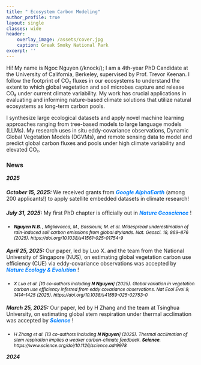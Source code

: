 ```yaml
---
title: " Ecosystem Carbon Modeling"
author_profile: true
layout: single
classes: wide
header:
    overlay_image: /assets/cover.jpg
    caption: Greak Smoky National Park
excerpt: ''
---
```


<p>
  Hi! My name is Ngoc Nguyen (/knock/); I am a 4th-year PhD Candidate at the University of California, Berkeley, supervised by Prof. Trevor Keenan. I follow the footprint of CO₂ fluxes in our ecosystems to understand the extent to which global vegetation and soil microbes capture and release CO₂ under current climate variability. My work has crucial applications in evaluating and informing nature-based climate solutions that utilize natural ecosystems as long-term carbon pools.
</p>

<p>
  I synthesize large ecological datasets and apply novel machine learning approaches ranging from tree-based models to large language models (LLMs). My research uses in situ eddy-covariance observations, Dynamic Global Vegetation Models (DGVMs), and remote sensing data to model and predict global carbon fluxes and pools under high climate variability and elevated CO₂.
</p>


### News
<p style="margin-bottom:1.5em; color::#007fff">
  <strong><em>2025</em></strong>
</p>


<p style="margin-bottom:1.5em;">
  <strong><em>October 15, 2025:</em></strong> We received grants from  
  <span style="color:#007fff; font-style: italic;">
    <strong><em>Google AlphaEarth</em></strong> </span> (among 200 applicants!) to apply satellite embedded datasets in climate research!
</p>



<p style="margin-bottom:1.5em;">
  <strong><em>July 31, 2025:</em></strong> My first PhD chapter is officially out in  
  <span style="color:#007fff; font-style: italic;">
    <strong><em>Nature Geoscience</em></strong>
  </span>!
</p>
<ul style="font-size:85%; margin:4px 0 1.5em;">
  <li style="color:black; font-style: italic;">
    <strong>Nguyen N.B. </strong>, Migliavacca, M., Bassiouni, M. et al. Widespread underestimation of rain-induced soil carbon emissions from global drylands. Nat. Geosci. 18, 869–876 (2025). https://doi.org/10.1038/s41561-025-01754-9
  </li>
</ul>


<p style="margin-bottom:1.5em;">
  <strong><em>April 25, 2025:</em></strong> Our paper, led by Luo X. and the team from the National University of Singapore (NUS), on estimating global vegetation carbon use efficiency (CUE) via eddy-covariance observations was accepted by  
  <span style="color:#007fff; font-style: italic;">
    <strong><em>Nature Ecology &amp; Evolution</em></strong>
  </span>!
</p>
<ul style="font-size:85%; margin:4px 0 1.5em;">
  <li style="color:black; font-style: italic;">
    X Luo et al. [10 co-authors including <strong>N Nguyen</strong>] (2025). Global variation in vegetation carbon use efficiency inferred from eddy covariance observations. Nat Ecol Evol 9, 1414–1425 (2025). https://doi.org/10.1038/s41559-025-02753-0
  </li>
</ul>


<p style="margin-bottom:1.5em;">
  <strong><em>March 25, 2025:</em></strong> Our paper, led by H Zhang and the team at Tsinghua University, on estimating global stem respiration under thermal acclimation was accepted by  
  <span style="color:#007fff; font-style: italic;">
    <strong><em>Science</em></strong>
  </span>!
</p>
<ul style="font-size:85%; margin:4px 0;">
  <li style="color:black; font-style: italic;">
    H Zhang et al. [13 co-authors including <strong>N Nguyen</strong>] (2025). Thermal acclimation of stem respiration implies a weaker carbon-climate feedback. <strong>Science</strong>. https://www.science.org/doi/10.1126/science.adr9978
  </li>
</ul>

<p style="margin-bottom:1.5em; color::#007fff">
  <strong><em>2024</em></strong>
</p>
  
